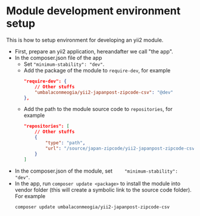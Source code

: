 # Module development environment setup

This is how to setup environment for developing an yii2 module.

* First, prepare an yii2 application, hereandafter we call "the app".
* In the composer.json file of the app
  * Set `"minimum-stability": "dev"`.
  * Add the package of the module to `require-dev`, for example
    ```json
    "require-dev": {
        // Other stuffs
		"umbalaconmeogia/yii2-japanpost-zipcode-csv": "@dev"
    },
    ```
  * Add the path to the module source code to `repositories`, for example
    ```json
    "repositories": [
        // Other stuffs
        {
            "type": "path",
            "url": "/source/japan-zipcode/yii2-japanpost-zipcode-csv"
        }
    ]
    ```
* In the composer.json of the module, set `    "minimum-stability": "dev"`.
* In the app, run `composer update <package>` to install the module into vendor folder (this will create a symbolic link to the source code folder). For example
  ```shell
  composer update umbalaconmeogia/yii2-japanpost-zipcode-csv
  ```